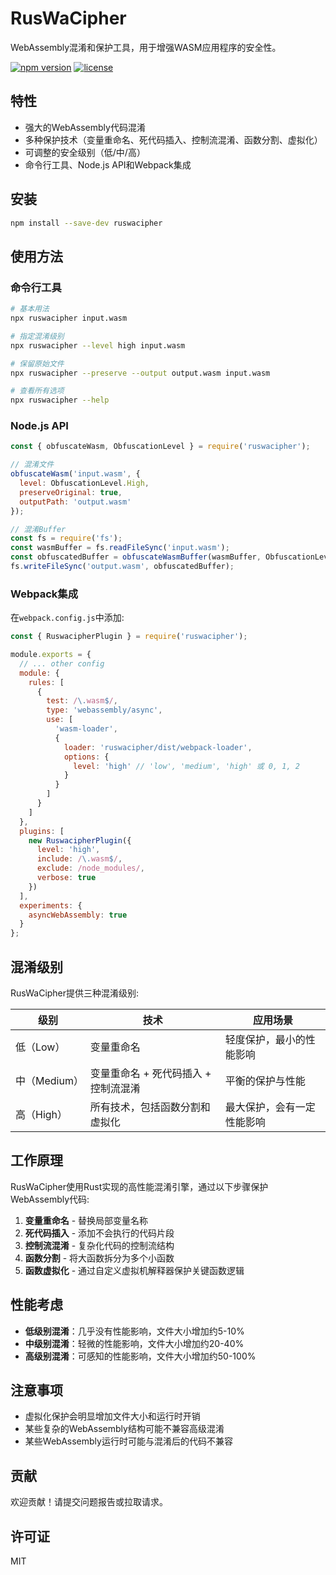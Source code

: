 # RusWaCipher

WebAssembly混淆和保护工具，用于增强WASM应用程序的安全性。

[![npm version](https://img.shields.io/npm/v/ruswacipher.svg)](https://www.npmjs.com/package/ruswacipher)
[![license](https://img.shields.io/npm/l/ruswacipher.svg)](https://github.com/yourusername/ruswacipher/blob/master/LICENSE)

## 特性

- 强大的WebAssembly代码混淆
- 多种保护技术（变量重命名、死代码插入、控制流混淆、函数分割、虚拟化）
- 可调整的安全级别（低/中/高）
- 命令行工具、Node.js API和Webpack集成

## 安装

```bash
npm install --save-dev ruswacipher
```

## 使用方法

### 命令行工具

```bash
# 基本用法
npx ruswacipher input.wasm

# 指定混淆级别
npx ruswacipher --level high input.wasm

# 保留原始文件
npx ruswacipher --preserve --output output.wasm input.wasm

# 查看所有选项
npx ruswacipher --help
```

### Node.js API

```javascript
const { obfuscateWasm, ObfuscationLevel } = require('ruswacipher');

// 混淆文件
obfuscateWasm('input.wasm', {
  level: ObfuscationLevel.High,
  preserveOriginal: true,
  outputPath: 'output.wasm'
});

// 混淆Buffer
const fs = require('fs');
const wasmBuffer = fs.readFileSync('input.wasm');
const obfuscatedBuffer = obfuscateWasmBuffer(wasmBuffer, ObfuscationLevel.High);
fs.writeFileSync('output.wasm', obfuscatedBuffer);
```

### Webpack集成

在`webpack.config.js`中添加:

```javascript
const { RuswacipherPlugin } = require('ruswacipher');

module.exports = {
  // ... other config
  module: {
    rules: [
      {
        test: /\.wasm$/,
        type: 'webassembly/async',
        use: [
          'wasm-loader',
          {
            loader: 'ruswacipher/dist/webpack-loader',
            options: {
              level: 'high' // 'low', 'medium', 'high' 或 0, 1, 2
            }
          }
        ]
      }
    ]
  },
  plugins: [
    new RuswacipherPlugin({
      level: 'high',
      include: /\.wasm$/,
      exclude: /node_modules/,
      verbose: true
    })
  ],
  experiments: {
    asyncWebAssembly: true
  }
};
```

## 混淆级别

RusWaCipher提供三种混淆级别:

| 级别 | 技术 | 应用场景 |
|------|------|----------|
| 低（Low） | 变量重命名 | 轻度保护，最小的性能影响 |
| 中（Medium） | 变量重命名 + 死代码插入 + 控制流混淆 | 平衡的保护与性能 |
| 高（High） | 所有技术，包括函数分割和虚拟化 | 最大保护，会有一定性能影响 |

## 工作原理

RusWaCipher使用Rust实现的高性能混淆引擎，通过以下步骤保护WebAssembly代码:

1. **变量重命名** - 替换局部变量名称
2. **死代码插入** - 添加不会执行的代码片段
3. **控制流混淆** - 复杂化代码的控制流结构
4. **函数分割** - 将大函数拆分为多个小函数
5. **函数虚拟化** - 通过自定义虚拟机解释器保护关键函数逻辑

## 性能考虑

- **低级别混淆**：几乎没有性能影响，文件大小增加约5-10%
- **中级别混淆**：轻微的性能影响，文件大小增加约20-40%
- **高级别混淆**：可感知的性能影响，文件大小增加约50-100%

## 注意事项

- 虚拟化保护会明显增加文件大小和运行时开销
- 某些复杂的WebAssembly结构可能不兼容高级混淆
- 某些WebAssembly运行时可能与混淆后的代码不兼容

## 贡献

欢迎贡献！请提交问题报告或拉取请求。

## 许可证

MIT 